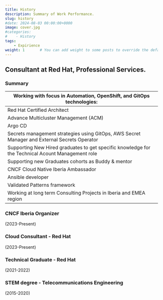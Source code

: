 ```yaml
---
title: History 
description: Summary of Work Performance.
slug: history
#date: 2024-08-03 00:00:00+0000
image: cover.jpg
#categories:
#    - History
tags:
    - Expirience
weight: 1       # You can add weight to some posts to override the default sorting (date descending)
---
```


## **Consultant at Red Hat, Professional Services.**

### **Summary**

| Working with focus in Automation, OpenShift, and GitOps  technologies: |
| ------------- |
| Red Hat Certified Architect |
| Advance Multicluster Management (ACM) |
| Argo CD |
| Secrets management strategies using GitOps, AWS Secret Manager and External Secrets Operator |
| Supporting New Hired graduates to get specific knowledge for the Technical Acount Management role |
| Supporting new Graduates cohorts as Buddy & mentor |
| CNCF Cloud Native Iberia Ambassador |
| Ansible developer |
| Validated Patterns framework |
| Working at long term Consulting Projects in Iberia and EMEA region |

### **CNCF Iberia Organizer**
(2023-Present)

### **Cloud Consultant - Red Hat**
(2023-Present)

### **Technical Graduate - Red Hat**
(2021-2022)

### **STEM degree - Telecommunications Engineering** 
(2015-2020)


